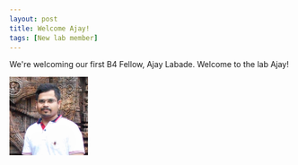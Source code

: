 ```yaml
---
layout: post
title: Welcome Ajay!
tags: [New lab member]
---
```


We're welcoming our first B4 Fellow, Ajay Labade. Welcome to the lab Ajay!

<img alt="Ajay Labade" align="left" src="media/people/AjayLabade.jpg" width="140" height="140"/>




<br><br>
<br><br>
<br><br>
<br><br>
